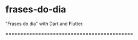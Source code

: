 # frases-do-dia
"Frases do dia" with Dart and Flutter.

===========================================

